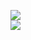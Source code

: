 [![](https://img.shields.io/badge/Made%20With-Github%20Spray-lightgrey.svg?style=for-the-badge&logo=github)](https://github.com/Annihil/github-spray#4228)  
[![](https://i.imgur.com/2DrTn0Z.gif)](https://github.com/Annihil/github-spray)